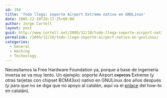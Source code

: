 ```yaml
---
id: 194
title: 'Todo llega: soporte Airport Extreme nativo en GNULinux'
date: 2005-12-10T20:17:25+00:00
author: Jorge Cortell
layout: post
guid: http://www.cortell.net/2005/12/10/todo-llega-soporte-airport-nativo-en-gnulinux/
permalink: /2005/12/10/todo-llega-soporte-airport-nativo-en-gnulinux/
categories:
  - General
  - Hacking
  - Technology
---
```

Necesitamos la Free Hardware Foundation ya, porque a base de ingenierí­a inversa se va muy lento. Un ejemplo: soporte Airport <s>express</s> Extreme (y otras tarjetas con chipset BCM43xx) nativo en GNULinux dos años después (y para que no se diga que no apoyo al catalán, aquí­ va el [enlace](http://bulma.net/body.phtml?nIdNoticia=2262) del how-to en catalán).
